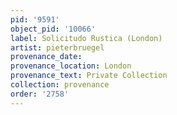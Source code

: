 ```yaml
---
pid: '9591'
object_pid: '10066'
label: Solicitudo Rustica (London)
artist: pieterbruegel
provenance_date:
provenance_location: London
provenance_text: Private Collection
collection: provenance
order: '2758'
---
```

